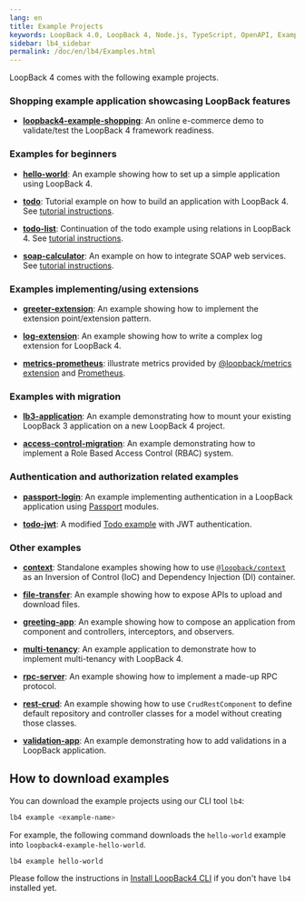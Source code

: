 ```yaml
---
lang: en
title: Example Projects
keywords: LoopBack 4.0, LoopBack 4, Node.js, TypeScript, OpenAPI, Examples
sidebar: lb4_sidebar
permalink: /doc/en/lb4/Examples.html
---
```


LoopBack 4 comes with the following example projects.

### Shopping example application showcasing LoopBack features

- **[loopback4-example-shopping](https://github.com/strongloop/loopback4-example-shopping)**:
  An online e-commerce demo to validate/test the LoopBack 4 framework readiness.

### Examples for beginners

- **[hello-world](https://github.com/strongloop/loopback-next/tree/master/examples/hello-world)**:
  An example showing how to set up a simple application using LoopBack 4.

- **[todo](https://github.com/strongloop/loopback-next/tree/master/examples/todo)**:
  Tutorial example on how to build an application with LoopBack 4. See
  [tutorial instructions](https://loopback.io/doc/en/lb4/todo-tutorial.html).

- **[todo-list](https://github.com/strongloop/loopback-next/tree/master/examples/todo-list)**:
  Continuation of the todo example using relations in LoopBack 4. See
  [tutorial instructions](https://loopback.io/doc/en/lb4/todo-list-tutorial.html).

- **[soap-calculator](https://github.com/strongloop/loopback-next/tree/master/examples/soap-calculator)**:
  An example on how to integrate SOAP web services. See
  [tutorial instructions](https://loopback.io/doc/en/lb4/soap-calculator-tutorial.html).

### Examples implementing/using extensions

- **[greeter-extension](https://github.com/strongloop/loopback-next/tree/master/examples/greeter-extension)**:
  An example showing how to implement the extension point/extension pattern.

- **[log-extension](https://github.com/strongloop/loopback-next/tree/master/examples/log-extension)**:
  An example showing how to write a complex log extension for LoopBack 4.

- **[metrics-prometheus](https://github.com/strongloop/loopback-next/tree/master/examples/metrics-prometheus)**:
  illustrate metrics provided by
  [@loopback/metrics extension](https://github.com/strongloop/loopback-next/blob/master/extensions/metrics)
  and [Prometheus](https://prometheus.io/).

### Examples with migration

- **[lb3-application](https://github.com/strongloop/loopback-next/tree/master/examples/lb3-application)**:
  An example demonstrating how to mount your existing LoopBack 3 application on
  a new LoopBack 4 project.

- **[access-control-migration](https://github.com/strongloop/loopback-next/blob/master/examples/access-control-migration)**:
  An example demonstrating how to implement a Role Based Access Control (RBAC)
  system.

### Authentication and authorization related examples

- **[passport-login](https://github.com/strongloop/loopback-next/tree/master/examples/passport-login)**:
  An example implementing authentication in a LoopBack application using
  [Passport](https://github.com/jaredhanson/passport) modules.

- **[todo-jwt](https://github.com/strongloop/loopback-next/tree/master/examples/todo-jwt)**:
  A modified
  [Todo example](https://github.com/strongloop/loopback-next/tree/master/examples/todo)
  with JWT authentication.

### Other examples

- **[context](https://github.com/strongloop/loopback-next/tree/master/examples/context)**:
  Standalone examples showing how to use
  [`@loopback/context`](https://github.com/strongloop/loopback-next/tree/master/packages/context)
  as an Inversion of Control (IoC) and Dependency Injection (DI) container.

- **[file-transfer](https://github.com/strongloop/loopback-next/tree/master/examples/file-transfer)**:
  An example showing how to expose APIs to upload and download files.

- **[greeting-app](https://github.com/strongloop/loopback-next/tree/master/examples/greeting-app)**:
  An example showing how to compose an application from component and
  controllers, interceptors, and observers.

- **[multi-tenancy](https://github.com/strongloop/loopback-next/tree/master/examples/multi-tenancy)**:
  An example application to demonstrate how to implement multi-tenancy with
  LoopBack 4.

- **[rpc-server](https://github.com/strongloop/loopback-next/tree/master/examples/rpc-server)**:
  An example showing how to implement a made-up RPC protocol.

- **[rest-crud](https://github.com/strongloop/loopback-next/tree/master/examples/rest-crud)**:
  An example showing how to use `CrudRestComponent` to define default repository
  and controller classes for a model without creating those classes.

- **[validation-app](https://github.com/strongloop/loopback-next/tree/master/examples/validation-app)**:
  An example demonstrating how to add validations in a LoopBack application.

## How to download examples

You can download the example projects using our CLI tool `lb4`:

```sh
lb4 example <example-name>
```

For example, the following command downloads the `hello-world` example into
`loopback4-example-hello-world`.

```sh
lb4 example hello-world
```

Please follow the instructions in
[Install LoopBack4 CLI](Getting-started.md#install-loopback-4-cli) if you don't
have `lb4` installed yet.
